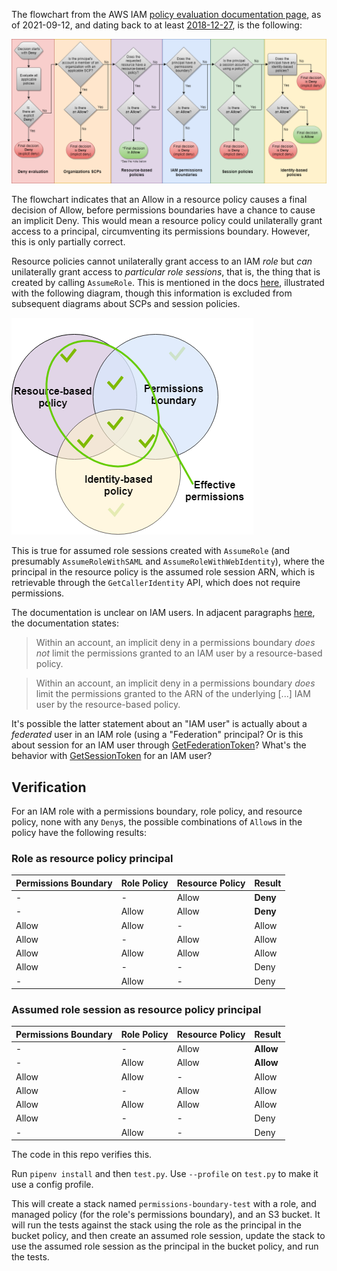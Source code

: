 The flowchart from the AWS IAM [policy evaluation documentation page](https://docs.aws.amazon.com/IAM/latest/UserGuide/reference_policies_evaluation-logic.html), as of 2021-09-12, and dating back to at least [2018-12-27](https://web.archive.org/web/20181227013421/https://docs.aws.amazon.com/IAM/latest/UserGuide/reference_policies_evaluation-logic.html), is the following:

![Flowchart](policy-evaluation-flowchart-20210912.png)

The flowchart indicates that an Allow in a resource policy causes a final decision of Allow, before permissions boundaries have a chance to cause an implicit Deny.
This would mean a resource policy could unilaterally grant access to a principal, circumventing its permissions boundary.
However, this is only partially correct.

Resource policies cannot unilaterally grant access to an IAM *role* but *can* unilaterally grant access to *particular role sessions*, that is, the thing that is created by calling `AssumeRole`. This is mentioned in the docs [here](https://docs.aws.amazon.com/IAM/latest/UserGuide/access_policies_boundaries.html#access_policies_boundaries-eval-logic), illustrated with the following diagram, though this information is excluded from subsequent diagrams about SCPs and session policies.

![VennDiagram](venn-diagram-20210912.png)

This is true for assumed role sessions created with `AssumeRole` (and presumably `AssumeRoleWithSAML` and `AssumeRoleWithWebIdentity`), where the principal in the resource policy is the assumed role session ARN, which is retrievable through the `GetCallerIdentity` API, which does not require permissions.

The documentation is unclear on IAM users. In adjacent paragraphs [here](https://docs.aws.amazon.com/IAM/latest/UserGuide/access_policies_boundaries.html#access_policies_boundaries-eval-logic), the documentation states:

> Within an account, an implicit deny in a permissions boundary *does not* limit the permissions granted to an IAM user by a resource-based policy.

> Within an account, an implicit deny in a permissions boundary *does* limit the permissions granted to the ARN of the underlying [...] IAM user by the resource-based policy.

It's possible the latter statement about an "IAM user" is actually about a *federated* user in an IAM role (using a "Federation" principal? Or is this about session for an IAM user through [GetFederationToken](https://docs.aws.amazon.com/STS/latest/APIReference/API_GetFederationToken.html)? What's the behavior with [GetSessionToken](https://docs.aws.amazon.com/STS/latest/APIReference/API_GetSessionToken.html) for an IAM user?

## Verification

For an IAM role with a permissions boundary, role policy, and resource policy, none with any `Deny`s, the possible combinations of `Allow`s in the policy have the following results:

### Role as resource policy principal
Permissions Boundary | Role Policy | Resource Policy | Result
--- | --- | --- | ---
\- | - | Allow | **Deny**
\- | Allow | Allow | **Deny**
Allow | Allow | - | Allow
Allow | - | Allow | Allow
Allow | Allow | Allow | Allow
Allow | - | - | Deny
\- | Allow | - | Deny

### Assumed role session as resource policy principal
Permissions Boundary | Role Policy | Resource Policy | Result
--- | --- | --- | ---
\- | - | Allow | **Allow**
\- | Allow | Allow | **Allow**
Allow | Allow | - | Allow
Allow | - | Allow | Allow
Allow | Allow | Allow | Allow
Allow | - | - | Deny
\- | Allow | - | Deny

The code in this repo verifies this.

Run `pipenv install` and then `test.py`.
Use `--profile` on `test.py` to make it use a config profile.

This will create a stack named `permissions-boundary-test` with a role, and managed policy (for the role's permissions boundary), and an S3 bucket.
It will run the tests against the stack using the role as the principal in the bucket policy, and then create an assumed role session, update the stack to use the assumed role session as the principal in the bucket policy, and run the tests.
